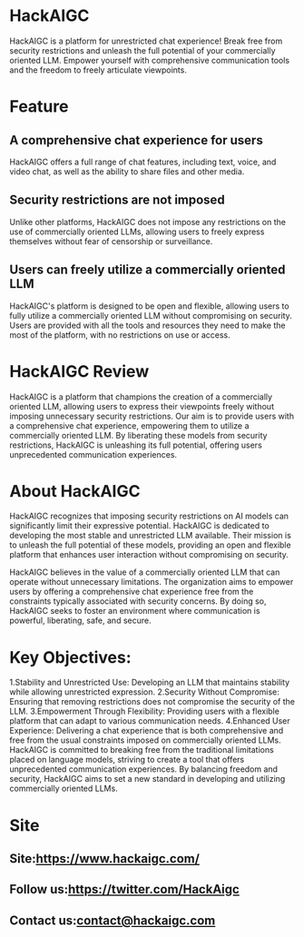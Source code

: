 # HackAIGC
HackAIGC is a platform for unrestricted chat experience! Break free from security restrictions and unleash the full potential of your commercially oriented LLM. Empower yourself with comprehensive communication tools and the freedom to freely articulate viewpoints.

# Feature
## A comprehensive chat experience for users
HackAIGC offers a full range of chat features, including text, voice, and video chat, as well as the ability to share files and other media.

## Security restrictions are not imposed
Unlike other platforms, HackAIGC does not impose any restrictions on the use of commercially oriented LLMs, allowing users to freely express themselves without fear of censorship or surveillance.

## Users can freely utilize a commercially oriented LLM
HackAIGC's platform is designed to be open and flexible, allowing users to fully utilize a commercially oriented LLM without compromising on security. Users are provided with all the tools and resources they need to make the most of the platform, with no restrictions on use or access.

# HackAIGC Review
HackAIGC is a platform that champions the creation of a commercially oriented LLM, allowing users to express their viewpoints freely without imposing unnecessary security restrictions. Our aim is to provide users with a comprehensive chat experience, empowering them to utilize a commercially oriented LLM. By liberating these models from security restrictions, HackAIGC is unleashing its full potential, offering users unprecedented communication experiences.

# About HackAIGC
HackAIGC recognizes that imposing security restrictions on AI models can significantly limit their expressive potential. HackAIGC is dedicated to developing the most stable and unrestricted LLM available. Their mission is to unleash the full potential of these models, providing an open and flexible platform that enhances user interaction without compromising on security.

HackAIGC believes in the value of a commercially oriented LLM that can operate without unnecessary limitations. The organization aims to empower users by offering a comprehensive chat experience free from the constraints typically associated with security concerns. By doing so, HackAIGC seeks to foster an environment where communication is powerful, liberating, safe, and secure.
# Key Objectives:
1.Stability and Unrestricted Use: Developing an LLM that maintains stability while allowing unrestricted expression.
2.Security Without Compromise: Ensuring that removing restrictions does not compromise the security of the LLM.
3.Empowerment Through Flexibility: Providing users with a flexible platform that can adapt to various communication needs.
4.Enhanced User Experience: Delivering a chat experience that is both comprehensive and free from the usual constraints imposed on commercially oriented LLMs.
HackAIGC is committed to breaking free from the traditional limitations placed on language models, striving to create a tool that offers unprecedented communication experiences. By balancing freedom and security, HackAIGC aims to set a new standard in developing and utilizing commercially oriented LLMs.
# Site
## Site:https://www.hackaigc.com/
## Follow us:https://twitter.com/HackAigc
## Contact us:contact@hackaigc.com  

